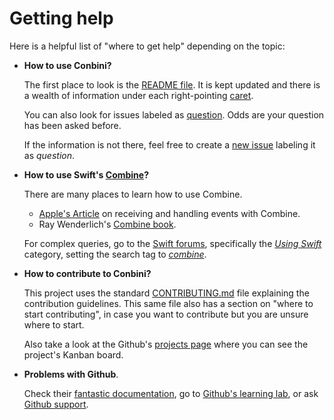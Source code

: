 # Getting help

Here is a helpful list of "where to get help" depending on the topic:

-   **How to use Conbini?**

    The first place to look is the [README file](https://github.com/dehesa/Conbini/blob/master/README.md). It is kept updated and there is a wealth of information under each right-pointing [caret](https://en.wikipedia.org/wiki/Caret).

    You can also look for issues labeled as [question](https://github.com/dehesa/Conbini/issues?q=is%3Aissue+label%3Aquestion+). Odds are your question has been asked before.

    If the information is not there, feel free to create a [new issue](https://github.com/dehesa/Conbini/issues/new) labeling it as _question_.

-   **How to use Swift's [Combine](https://developer.apple.com/documentation/combine)?**

    There are many places to learn how to use Combine.

    -   [Apple's Article](https://developer.apple.com/documentation/combine/receiving_and_handling_events_with_combine) on receiving and handling events with Combine.
    -   Ray Wenderlich's [Combine book](https://store.raywenderlich.com/products/combine-asynchronous-programming-with-swift).

    For complex queries, go to the [Swift forums](https://forums.swift.org), specifically the [_Using Swift_](https://forums.swift.org/c/swift-users/15) category, setting the search tag to [_combine_](https://forums.swift.org/tags/c/swift-users/15/combine).

-   **How to contribute to Conbini?**

    This project uses the standard [CONTRIBUTING.md](CONTRIBUTING.md) file explaining the contribution guidelines. This same file also has a section on "where to start contributing", in case you want to contribute but you are unsure where to start.

    Also take a look at the Github's [projects page](https://github.com/dehesa/Conbini/projects) where you can see the project's Kanban board.

-   **Problems with Github**.

    Check their [fantastic documentation](https://help.github.com/en), go to [Github's learning lab](https://lab.github.com), or ask [Github support](https://support.github.com).
